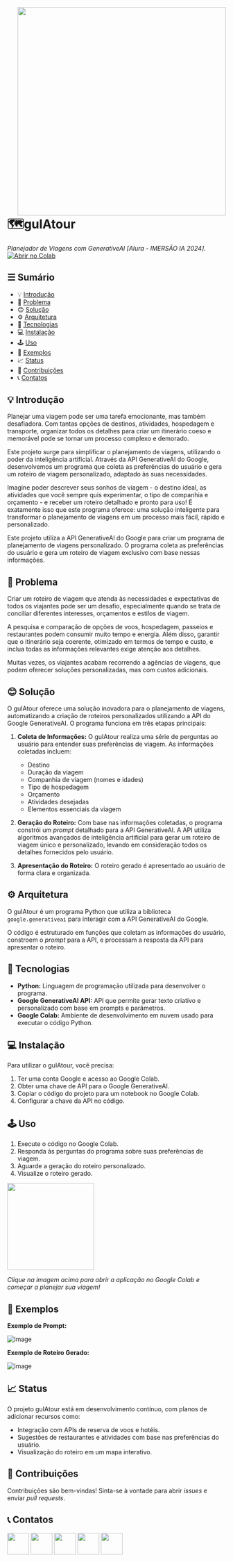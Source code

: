 <a href="https://colab.research.google.com/drive/1N1_u7PpCICRKax2LCQ5u9Kzkt2gsgHvP?usp=sharing">
  <img src="https://i.ibb.co/JRrvV43/gu-IA-tour-logo.png" width="480" align="right">
</a>
<br><br><br>

# 🗺guIAtour
*Planejador de Viagens com GenerativeAI [Alura - IMERSÃO IA 2024].*<br>
[![Abrir no Colab](https://colab.research.google.com/assets/colab-badge.svg)](https://colab.research.google.com/drive/1N1_u7PpCICRKax2LCQ5u9Kzkt2gsgHvP?usp=sharing)<br>

## ☰ Sumário

* 💡 [Introdução](#-introdu%C3%A7%C3%A3o)
* 🤨 [Problema](#-problema)
* 😊 [Solução](#-solu%C3%A7%C3%A3o)
* ⚙️ [Arquitetura](#%EF%B8%8F-arquitetura)
* 🚀 [Tecnologias](#-tecnologias)
* 💻 [Instalação](#-instala%C3%A7%C3%A3o)
* 🕹️ [Uso](#%EF%B8%8F-uso)
* 🧪 [Exemplos](#-exemplos)
* 📈 [Status](#-status)
* 🤝 [Contribuições](#-contribui%C3%A7%C3%B5es)
* 📞 [Contatos](#-contatos)

## 💡 Introdução

Planejar uma viagem pode ser uma tarefa emocionante, mas também desafiadora. Com tantas opções de destinos, atividades, hospedagem e transporte, organizar todos os detalhes para criar um itinerário coeso e memorável pode se tornar um processo complexo e demorado.

Este projeto surge para simplificar o planejamento de viagens, utilizando o poder da inteligência artificial. Através da API GenerativeAI do Google, desenvolvemos um programa que coleta as preferências do usuário e gera um roteiro de viagem personalizado, adaptado às suas necessidades.

Imagine poder descrever seus sonhos de viagem - o destino ideal, as atividades que você sempre quis experimentar, o tipo de companhia e orçamento - e receber um roteiro detalhado e pronto para uso!  É exatamente isso que este programa oferece: uma solução inteligente para transformar o planejamento de viagens em um processo mais fácil, rápido e personalizado.

Este projeto utiliza a API GenerativeAI do Google para criar um programa de planejamento de viagens personalizado. O programa coleta as preferências do usuário e gera um roteiro de viagem exclusivo com base nessas informações.

## 🤨 Problema

Criar um roteiro de viagem que atenda às necessidades e expectativas de todos os viajantes pode ser um desafio, especialmente quando se trata de conciliar diferentes interesses, orçamentos e estilos de viagem. 

A pesquisa e comparação de opções de voos, hospedagem, passeios e restaurantes podem consumir muito tempo e energia. Além disso, garantir que o itinerário seja coerente, otimizado em termos de tempo e custo, e inclua todas as informações relevantes exige atenção aos detalhes. 

Muitas vezes, os viajantes acabam recorrendo a agências de viagens, que podem oferecer soluções personalizadas, mas com custos adicionais. 

##  😊 Solução

O guIAtour oferece uma solução inovadora para o planejamento de viagens, automatizando a criação de roteiros personalizados utilizando a API do Google GenerativeAI. O programa funciona em três etapas principais:

1. **Coleta de Informações:** O guIAtour realiza uma série de perguntas ao usuário para entender suas preferências de viagem. As informações coletadas incluem:
    * Destino
    * Duração da viagem
    * Companhia de viagem (nomes e idades)
    * Tipo de hospedagem
    * Orçamento
    * Atividades desejadas
    * Elementos essenciais da viagem 

2. **Geração do Roteiro:** Com base nas informações coletadas, o programa constrói um *prompt* detalhado para a API GenerativeAI.  A API utiliza algoritmos avançados de inteligência artificial para gerar um roteiro de viagem único e personalizado, levando em consideração todos os detalhes fornecidos pelo usuário.

3. **Apresentação do Roteiro:** O roteiro gerado é apresentado ao usuário de forma clara e organizada. 

## ⚙️ Arquitetura

O guIAtour é um programa Python que utiliza a biblioteca `google.generativeai` para interagir com a API GenerativeAI do Google. 

O código é estruturado em funções que coletam as informações do usuário, constroem o *prompt* para a API, e processam a resposta da API para apresentar o roteiro.

## 🚀 Tecnologias

* **Python:** Linguagem de programação utilizada para desenvolver o programa.
* **Google GenerativeAI API:** API que permite gerar texto criativo e personalizado com base em prompts e parâmetros.
* **Google Colab:** Ambiente de desenvolvimento em nuvem usado para executar o código Python.

## 💻 Instalação

Para utilizar o guIAtour, você precisa:

1. Ter uma conta Google e acesso ao Google Colab.
2. Obter uma chave de API para o Google GenerativeAI.
3. Copiar o código do projeto para um notebook no Google Colab.
4. Configurar a chave da API no código.

## 🕹️ Uso

1. Execute o código no Google Colab.
2. Responda às perguntas do programa sobre suas preferências de viagem.
3. Aguarde a geração do roteiro personalizado.
4. Visualize o roteiro gerado.

<a href="https://colab.research.google.com/drive/1N1_u7PpCICRKax2LCQ5u9Kzkt2gsgHvP?usp=sharing">
  <img src="https://i.ibb.co/JRrvV43/gu-IA-tour-logo.png" width="200">
</a>

*Clique na imagem acima para abrir a aplicação no Google Colab e começar a planejar sua viagem!*

## 🧪 Exemplos

**Exemplo de Prompt:**

![image](https://github.com/D-NET0/guIA_tour/assets/169196681/ab877dc0-daee-44d5-b861-248e7982393b)

**Exemplo de Roteiro Gerado:**

![image](https://github.com/D-NET0/guIA_tour/assets/169196681/00a32e54-a4ed-4e31-b054-8f0d20241efa)

## 📈 Status

O projeto guIAtour está em desenvolvimento contínuo, com planos de adicionar recursos como:

* Integração com APIs de reserva de voos e hotéis.
* Sugestões de restaurantes e atividades com base nas preferências do usuário.
* Visualização do roteiro em um mapa interativo.

## 🤝 Contribuições

Contribuições são bem-vindas! Sinta-se à vontade para abrir *issues* e enviar *pull requests*.

## 📞 Contatos

<a href="https://www.linkedin.com/in/dilermando-neto-b585849b/">
  <img src="https://i.ibb.co/YkQZk4G/icon-linkedin.png" width="50"></a>

<a href="https://www.instagram.com/netox">
  <img src="https://i.ibb.co/2Zdf23d/icon-instagram.png" width="50"></a>

<a href="https://wa.me/5581996066911">
  <img src="https://i.ibb.co/WfhJNCz/icon-whatsapp.png" width="50"></a>

<a href="https://t.me/dilermandoneto">
  <img src="https://i.ibb.co/q7kyjjb/icon-telegram.png" width="50"></a>

<a href="mailto:dilermando.neto@gmail.com">
  <img src="https://i.ibb.co/mvS9hFX/icon-email.png" width="50">
</a>
